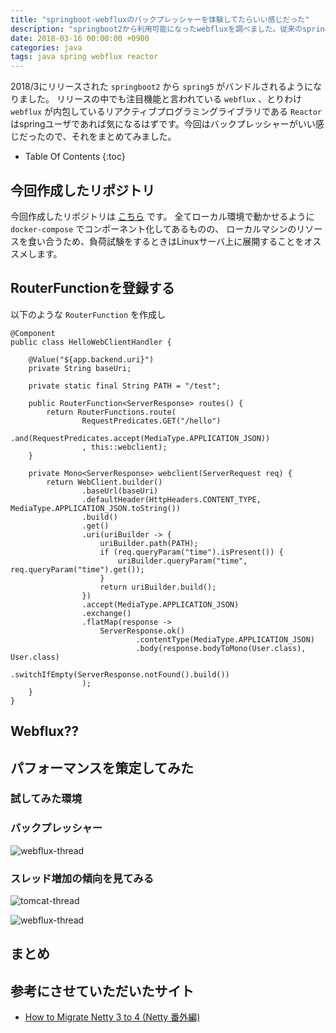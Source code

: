 ```yaml
---
title: "springboot-webfluxのバックプレッシャーを体験してたらいい感じだった"
description: "springboot2から利用可能になったwebfluxを調べました。従来のspringboot-mvcと振る舞い上の違いであるバックプレシャーを実際に試してみました。"
date: 2018-03-16 00:00:00 +0900
categories: java
tags: java spring webflux reactor
---
```


2018/3にリリースされた `springboot2` から `spring5` がバンドルされるようになりました。
リリースの中でも注目機能と言われている `webflux` 、とりわけ `webflux` が内包しているリアクティブプログラミングライブラリである `Reactor` はspringユーザであれば気になるはずです。今回はバックプレッシャーがいい感じだったので、それをまとめてみました。


* Table Of Contents
{:toc}

## 今回作成したリポジトリ
今回作成したリポジトリは [こちら](https://github.com/soudegesu/springboot-webflux-test) です。
全てローカル環境で動かせるように `docker-compose` でコンポーネント化してあるものの、 ローカルマシンのリソースを食い合うため、負荷試験をするときはLinuxサーバ上に展開することをオススメします。

## 

## RouterFunctionを登録する
以下のような `RouterFunction` を作成し

```
@Component
public class HelloWebClientHandler {

    @Value("${app.backend.uri}")
    private String baseUri;

    private static final String PATH = "/test";

    public RouterFunction<ServerResponse> routes() {
        return RouterFunctions.route(
                RequestPredicates.GET("/hello")
                        .and(RequestPredicates.accept(MediaType.APPLICATION_JSON))
                , this::webclient);
    }

    private Mono<ServerResponse> webclient(ServerRequest req) {
        return WebClient.builder()
                .baseUrl(baseUri)
                .defaultHeader(HttpHeaders.CONTENT_TYPE, MediaType.APPLICATION_JSON.toString())
                .build()
                .get()
                .uri(uriBuilder -> {
                    uriBuilder.path(PATH);
                    if (req.queryParam("time").isPresent()) {
                        uriBuilder.queryParam("time", req.queryParam("time").get());
                    }
                    return uriBuilder.build();
                })
                .accept(MediaType.APPLICATION_JSON)
                .exchange()
                .flatMap(response ->
                    ServerResponse.ok()
                            .contentType(MediaType.APPLICATION_JSON)
                            .body(response.bodyToMono(User.class), User.class)
                            .switchIfEmpty(ServerResponse.notFound().build())
                );
    }
}
```

## Webflux??

## パフォーマンスを策定してみた
### 試してみた環境


### バックプレッシャー
![webflux-thread]({{site.baseurl}}/assets/images/20180305/chained.png)


### スレッド増加の傾向を見てみる
![tomcat-thread]({{site.baseurl}}/assets/images/20180316/tomcat-thread.png)

![webflux-thread]({{site.baseurl}}/assets/images/20180316/webflux-thread.png)

## まとめ


## 参考にさせていただいたサイト
* [How to Migrate Netty 3 to 4 (Netty 番外編)](http://acro-engineer.hatenablog.com/entry/2013/10/17/113216)
